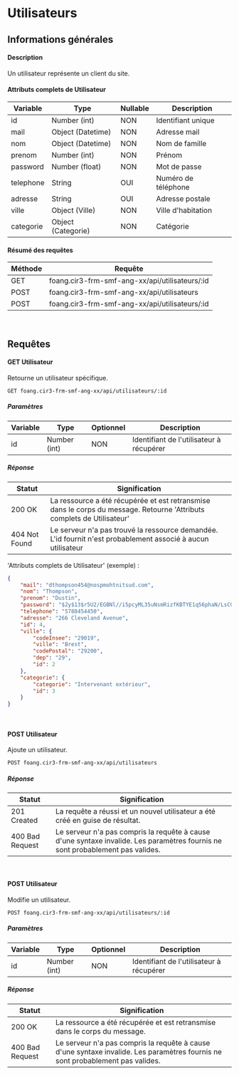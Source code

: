 # Utilisateurs

## Informations générales
#### Description
Un utilisateur représente un client du site.

#### Attributs complets de Utilisateur
| Variable        | Type                  | Nullable | Description                            |
| --------------- | --------------------- | -------- | -------------------------------------- |
| id              | Number (int)          | NON      | Identifiant unique                     |
| mail            | Object (Datetime)     | NON      | Adresse mail                           |
| nom             | Object (Datetime)     | NON      | Nom de famille                         |
| prenom          | Number (int)          | NON      | Prénom                                 |
| password        | Number (float)        | NON      | Mot de passe                           |
| telephone       | String                | OUI      | Numéro de téléphone                    |
| adresse         | String                | OUI      | Adresse postale                        |
| ville           | Object (Ville)        | NON      | Ville d'habitation                     |
| categorie       | Object (Categorie)    | NON      | Catégorie                              |

#### Résumé des requêtes
| Méthode                            | Requête                                                |
| ---------------------------------- | ------------------------------------------------------ |
| <span class="get">GET</span>       | foang.cir3-frm-smf-ang-xx/api/utilisateurs/:id         |
| <span class="post">POST</span>     | foang.cir3-frm-smf-ang-xx/api/utilisateurs             |
| <span class="post">POST</span>     | foang.cir3-frm-smf-ang-xx/api/utilisateurs/:id         |

<br>
<div class="page-break"></div>

## Requêtes
#### <span class="get">GET</span> Utilisateur

Retourne un utilisateur spécifique.

`GET foang.cir3-frm-smf-ang-xx/api/utilisateurs/:id`

##### Paramètres
| Variable        | Type                  | Optionnel | Description                              |
| --------------- | --------------------- | --------- | ---------------------------------------- |
| id              | Number (int)          | NON       | Identifiant de l'utilisateur à récupérer |

##### Réponse
| Statut          | Signification                                                             |
| --------------- | ------------------------------------------------------------------------- |
| 200 OK          | La ressource a été récupérée et est retransmise dans le corps du message. Retourne 'Attributs complets de Utilisateur' |
| 404 Not Found   | Le serveur n'a pas trouvé la ressource demandée. L'id fournit n'est probablement associé à aucun utilisateur |

'Attributs complets de Utilisateur' (exemple) :

```json
{
    "mail": "dthompson454@nospmohtnitsud.com",
    "nom": "Thompson",
    "prenom": "Dustin",
    "password": "$2y$13$r5U2/EGBNl//i5pcyML35uNsmRizfKBTYE1q56phaN/LsCGjCREOC",
    "telephone": "5788454450",
    "adresse": "266 Cleveland Avenue",
    "id": 4,
    "ville": {
        "codeInsee": "29019",
        "ville": "Brest",
        "codePostal": "29200",
        "dep": "29",
        "id": 2
    },
    "categorie": {
        "categorie": "Intervenant extérieur",
        "id": 3
    }
}
```

<br>
<div class="page-break"></div>

#### <span class="post">POST</span> Utilisateur

Ajoute un utilisateur.

`POST foang.cir3-frm-smf-ang-xx/api/utilisateurs`

##### Réponse
| Statut          | Signification                                                             |
| --------------- | ------------------------------------------------------------------------- |
| 201 Created     | La requête a réussi et un nouvel utilisateur a été créé en guise de résultat. |
| 400 Bad Request | Le serveur n'a pas compris la requête à cause d'une syntaxe invalide. Les paramètres fournis ne sont probablement pas valides. |

<br>
<div class="page-break"></div>

#### <span class="post">POST</span> Utilisateur

Modifie un utilisateur.

`POST foang.cir3-frm-smf-ang-xx/api/utilisateurs/:id`

##### Paramètres
| Variable        | Type                  | Optionnel | Description                              |
| --------------- | --------------------- | --------- | ---------------------------------------- |
| id              | Number (int)          | NON       | Identifiant de l'utilisateur à récupérer |

##### Réponse
| Statut          | Signification                                                             |
| --------------- | ------------------------------------------------------------------------- |
| 200 OK          | La ressource a été récupérée et est retransmise dans le corps du message. |
| 400 Bad Request | Le serveur n'a pas compris la requête à cause d'une syntaxe invalide. Les paramètres fournis ne sont probablement pas valides. |
